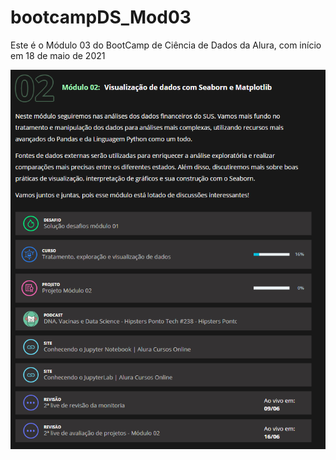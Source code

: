 # bootcampDS_Mod03

Este é o Módulo 03 do BootCamp de Ciência de Dados da Alura, com início em 18 de maio de 2021

![Descricao do Modulo](https://github.com/cmattosr/bootcampDS_Mod02/raw/main/imagens/Modulo02_descricao.png)
